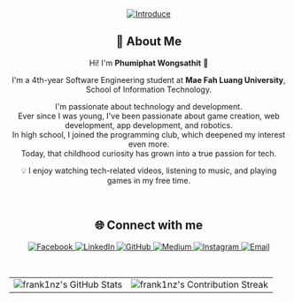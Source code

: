 <div align="center">
        <a href="https://git.io/typing-svg"><img src="https://readme-typing-svg.herokuapp.com?font=Fira+Code&duration=3000&pause=1000&center=true&vCenter=true&width=435&lines=Hello%2C+My+name+is...;Phumiphat+Wongsathit;(+frank1nz+)" alt="Introduce" /></a>
</div>

<div align="center">
  <h2>🚀 About Me</h2>
  <p>Hi! I'm <strong>Phumiphat Wongsathit</strong> 👋</p>
    <p>
    I'm a 4th-year Software Engineering student at <strong>Mae Fah Luang University</strong>,<br />
    School of Information Technology.
  </p>
  <p>
    I'm passionate about technology and development.<br />
    Ever since I was young, I've been passionate about game creation, web development, app development, and robotics.<br />
    In high school, I joined the programming club, which deepened my interest even more.<br />
    Today, that childhood curiosity has grown into a true passion for tech.
  </p>
  <p>
    💡 I enjoy watching tech-related videos, listening to music, and playing games in my free time.
  </p>
</div>
<br>

<h2 align="center">🌐 Connect with me</h2>

<p align="center">
  <a href="https://www.facebook.com/phumiphut.won/">
    <img src="https://img.shields.io/badge/-Phumiphat%20Wongsathit-1877F2?style=for-the-badge&logo=facebook&logoColor=white" alt="Facebook" />
  </a>
  <a href="https://www.linkedin.com/in/phumiphat-wongsathit-a303732ab/">
    <img src="https://img.shields.io/badge/-LinkedIn-0077B5?style=for-the-badge&logo=linkedin&logoColor=white" alt="LinkedIn" />
  </a>
  <a href="https://github.com/frank1nz">
    <img src="https://img.shields.io/badge/-GitHub-181717?style=for-the-badge&logo=github&logoColor=white" alt="GitHub" />
  </a>
  <a href="https://medium.com/@6531503117">
    <img src="https://img.shields.io/badge/-Medium-12100E?style=for-the-badge&logo=medium&logoColor=white" alt="Medium" />
  </a>
  <a href="https://www.instagram.com/plscallfrank/">
    <img src="https://img.shields.io/badge/-Instagram-E4405F?style=for-the-badge&logo=instagram&logoColor=white" alt="Instagram" />
  </a>
  <a href="mailto:phumiphat.wongsathit1@gmail.com">
    <img src="https://img.shields.io/badge/-Email-D14836?style=for-the-badge&logo=gmail&logoColor=white" alt="Email" />
  </a>
</p>
<br>


<table align="center" width="100%" height="100%" >
    <tr>
       <td><img style="border: none;" src="https://github-profile-summary-cards.vercel.app/api/cards/profile-details?username=frank1nz&theme=github_dark" alt="frank1nz's GitHub Stats"/></td>   
       <td><img style="border: none;" src="https://github-readme-streak-stats.herokuapp.com/?user=frank1nz&theme=merko" alt="frank1nz's Contribution Streak"/></td>
    </tr>
 </table>

 <table align="center" width="100%" height="100%" >
    <tr>
        <td><img style="border: none;" src="https://github-profile-summary-cards.vercel.app/api/cards/stats?username=frank1nz&theme=github_dark" alt="frank1nz's GitHub Stats"/></td>
        <td><img style="border: none;" src="https://github-profile-summary-cards.vercel.app/api/cards/productive-time?username=frank1nz&theme=github_dark&utcOffset=10" alt="frank1nz's GitHub Stats"/>
        <td><img style="border: none;" src="https://github-profile-summary-cards.vercel.app/api/cards/repos-per-language?username=frank1nz&theme=github_dark" alt="frank1nz's GitHub Stats"/></td>
        <td><img style="border: none;" src="https://github-profile-summary-cards.vercel.app/api/cards/most-commit-language?username=frank1nz&theme=github_dark" alt="frank1nz's GitHub Stats"/></td>
    </tr>
 </table>
